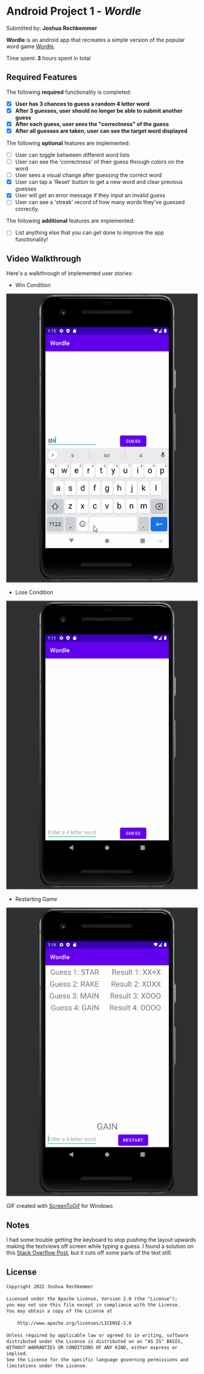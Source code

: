 # Android Project 1 - *Wordle*

Submitted by: **Joshua Rechkemmer**

**Wordle** is an android app that recreates a simple version of the popular word game [Wordle](https://www.nytimes.com/games/wordle/index.html). 

Time spent: **3** hours spent in total

## Required Features

The following **required** functionality is completed:

- [x] **User has 3 chances to guess a random 4 letter word**
- [x] **After 3 guesses, user should no longer be able to submit another guess**
- [x] **After each guess, user sees the "correctness" of the guess**
- [x] **After all guesses are taken, user can see the target word displayed**

The following **optional** features are implemented:

- [ ] User can toggle betweeen different word lists
- [ ] User can see the 'correctness' of their guess through colors on the word 
- [ ] User sees a visual change after guessing the correct word
- [x] User can tap a 'Reset' button to get a new word and clear previous guesses
- [x] User will get an error message if they input an invalid guess
- [ ] User can see a 'streak' record of how many words they've guessed correctly.

The following **additional** features are implemented:

* [ ] List anything else that you can get done to improve the app functionality!

## Video Walkthrough

Here's a walkthrough of implemented user stories:

* Win Condition 
<img src='https://github.com/Reckhammer/Wordle/blob/master/gifs/WordleWin.gif' title='App Walkthrough' width='' alt='Video Walkthrough' />

* Lose Condition 
<img src='https://github.com/Reckhammer/Wordle/blob/master/gifs/WordleLose.gif'/>

* Restarting Game 
<img src='https://github.com/Reckhammer/Wordle/blob/master/gifs/WordleRestart.gif'/>

<!-- Replace this with whatever GIF tool you used! -->
GIF created with [ScreenToGif](https://www.screentogif.com/) for Windows
<!-- Recommended tools:
[Kap](https://getkap.co/) for macOS

[peek](https://github.com/phw/peek) for Linux. -->

## Notes

I had some trouble getting the keyboard to stop pushing the layout upwards making the textviews off screen while typing a guess. I found a solution on this [Stack Overflow Post](https://stackoverflow.com/questions/4207880/android-how-do-i-prevent-the-soft-keyboard-from-pushing-my-view-up), but it cuts off some parts of the text still.

## License

    Copyright 2022 Joshua Rechkemmer

    Licensed under the Apache License, Version 2.0 (the "License");
    you may not use this file except in compliance with the License.
    You may obtain a copy of the License at

        http://www.apache.org/licenses/LICENSE-2.0

    Unless required by applicable law or agreed to in writing, software
    distributed under the License is distributed on an "AS IS" BASIS,
    WITHOUT WARRANTIES OR CONDITIONS OF ANY KIND, either express or implied.
    See the License for the specific language governing permissions and
    limitations under the License.
